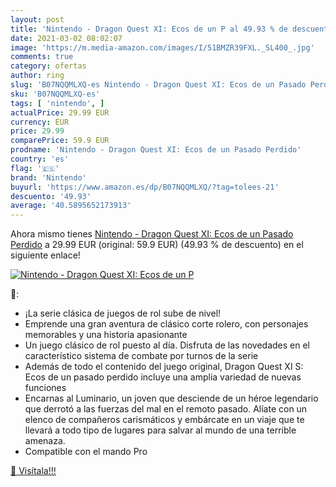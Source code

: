 ```yaml
---
layout: post
title: 'Nintendo - Dragon Quest XI: Ecos de un P al 49.93 % de descuento'
date: 2021-03-02 08:02:07
image: 'https://m.media-amazon.com/images/I/51BMZR39FXL._SL400_.jpg'
comments: true
category: ofertas
author: ring
slug: 'B07NQQMLXQ-es Nintendo - Dragon Quest XI: Ecos de un Pasado Perdido'
sku: 'B07NQQMLXQ-es'
tags: [ 'nintendo', ]
actualPrice: 29.99 EUR
currency: EUR
price: 29.99
comparePrice: 59.9 EUR
prodname: 'Nintendo - Dragon Quest XI: Ecos de un Pasado Perdido'
country: 'es'
flag: '🇪🇸'
brand: 'Nintendo'
buyurl: 'https://www.amazon.es/dp/B07NQQMLXQ/?tag=tolees-21'
descuento: '49.93'
average: '40.5895652173913'
---
```


Ahora mismo tienes [Nintendo - Dragon Quest XI: Ecos de un Pasado Perdido](https://www.amazon.es/dp/B07NQQMLXQ/?tag=tolees-21) a 29.99 EUR (original: 59.9 EUR) (49.93 %  de descuento) en el siguiente enlace!

[![Nintendo - Dragon Quest XI: Ecos de un P](https://m.media-amazon.com/images/I/51BMZR39FXL._SL400_.jpg)](https://www.amazon.es/dp/B07NQQMLXQ/?tag=tolees-21)

🔎:

- ¡La serie clásica de juegos de rol sube de nivel!
- Emprende una gran aventura de clásico corte rolero, con personajes memorables y una historia apasionante
- Un juego clásico de rol puesto al día. Disfruta de las novedades en el característico sistema de combate por turnos de la serie
- Además de todo el contenido del juego original, Dragon Quest XI S: Ecos de un pasado perdido incluye una amplia variedad de nuevas funciones
- Encarnas al Luminario, un joven que desciende de un héroe legendario que derrotó a las fuerzas del mal en el remoto pasado. Alíate con un elenco de compañeros carismáticos y embárcate en un viaje que te llevará a todo tipo de lugares para salvar al mundo de una terrible amenaza.
- Compatible con el mando Pro

[🛒 Visítala!!!](https://www.amazon.es/dp/B07NQQMLXQ/?tag=tolees-21)
